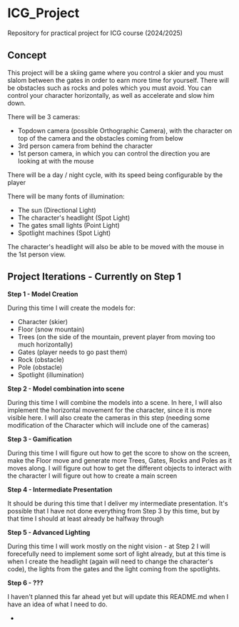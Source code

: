# ICG_Project
Repository for practical project for ICG course (2024/2025)

## Concept
This project will be a skiing game where you control a skier and you must slalom between the gates in order to earn more time for yourself. There will be obstacles such as rocks and poles which you must avoid. You can control your character horizontally, as well as accelerate and slow him down.

There will be 3 cameras:
  - Topdown camera (possible Orthographic Camera), with the character on top of the camera and the obstacles coming from below
  - 3rd person camera from behind the character
  - 1st person camera, in which you can control the direction you are looking at with the mouse

There will be a day / night cycle, with its speed being configurable by the player

There will be many fonts of illumination:
  - The sun (Directional Light)
  - The character's headlight (Spot Light)
  - The gates small lights (Point Light)
  - Spotlight machines (Spot Light)

The character's headlight will also be able to be moved with the mouse in the 1st person view.

## Project Iterations - Currently on Step 1
**Step 1 - Model Creation**

During this time I will create the models for:
  - Character (skier)
  - Floor (snow mountain)
  - Trees (on the side of the mountain, prevent player from moving too much horizontally)
  - Gates (player needs to go past them)
  - Rock (obstacle)
  - Pole (obstacle)
  - Spotlight (illumination)

**Step 2 - Model combination into scene**

During this time I will combine the models into a scene. In here, I will also implement the horizontal movement for the character, since it is more visible here.
I will also create the cameras in this step (needing some modification of the Character which will include one of the cameras)

**Step 3 - Gamification**

During this time I will figure out how to get the score to show on the screen, make the Floor move and generate more Trees, Gates, Rocks and Poles as it moves along. 
I will figure out how to get the different objects to interact with the character
I will figure out how to create a main screen

**Step 4 - Intermediate Presentation**

It should be during this time that I deliver my intermediate presentation. It's possible that I have not done everything from Step 3 by this time, but by that time I should at least already be halfway through

**Step 5 - Advanced Lighting**

During this time I will work mostly on the night vision - at Step 2 I will forecefully need to implement some sort of light already, but at this time is when I create the headlight (again will need to change the character's code), the lights from the gates and the light coming from the spotlights. 

**Step 6 - ???**

I haven't planned this far ahead yet but will update this README.md when I have an idea of what I need to do.

*

